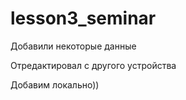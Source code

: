 ﻿# lesson3_seminar

Добавили некоторые данные

Отредактировал с другого устройства

Добавим локально))